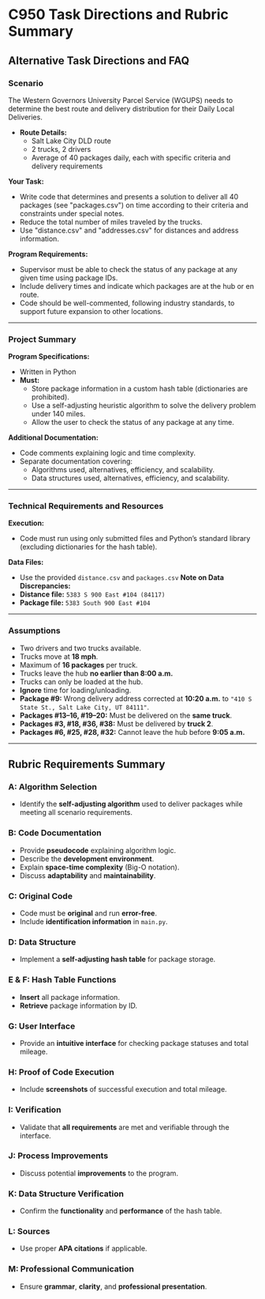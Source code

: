 # C950 Task Directions and Rubric Summary

## Alternative Task Directions and FAQ

### Scenario
The Western Governors University Parcel Service (WGUPS) needs to determine the best route and delivery distribution for their Daily Local Deliveries.  
- **Route Details:**  
  - Salt Lake City DLD route  
  - 2 trucks, 2 drivers  
  - Average of 40 packages daily, each with specific criteria and delivery requirements  

**Your Task:**  
- Write code that determines and presents a solution to deliver all 40 packages (see "packages.csv") on time according to their criteria and constraints under special notes.  
- Reduce the total number of miles traveled by the trucks.  
- Use "distance.csv" and "addresses.csv" for distances and address information.  

**Program Requirements:**  
- Supervisor must be able to check the status of any package at any given time using package IDs.  
- Include delivery times and indicate which packages are at the hub or en route.  
- Code should be well-commented, following industry standards, to support future expansion to other locations.

---

### Project Summary

**Program Specifications:**  
- Written in Python  
- **Must:**  
  - Store package information in a custom hash table (dictionaries are prohibited).  
  - Use a self-adjusting heuristic algorithm to solve the delivery problem under 140 miles.  
  - Allow the user to check the status of any package at any time.  

**Additional Documentation:**  
- Code comments explaining logic and time complexity.  
- Separate documentation covering:  
  - Algorithms used, alternatives, efficiency, and scalability.  
  - Data structures used, alternatives, efficiency, and scalability.  

---

### Technical Requirements and Resources

**Execution:**  
- Code must run using only submitted files and Python’s standard library (excluding dictionaries for the hash table).  

**Data Files:**  
- Use the provided `distance.csv` and `packages.csv` 
**Note on Data Discrepancies:**  
- **Distance file:** `5383 S 900 East #104 (84117)`  
- **Package file:** `5383 South 900 East #104`  

---

### Assumptions

- Two drivers and two trucks available.  
- Trucks move at **18 mph**.  
- Maximum of **16 packages** per truck.  
- Trucks leave the hub **no earlier than 8:00 a.m.**  
- Trucks can only be loaded at the hub.  
- **Ignore** time for loading/unloading.  
- **Package #9:** Wrong delivery address corrected at **10:20 a.m.** to `"410 S State St., Salt Lake City, UT 84111"`.  
- **Packages #13–16, #19–20:** Must be delivered on the **same truck**.  
- **Packages #3, #18, #36, #38:** Must be delivered by **truck 2**.  
- **Packages #6, #25, #28, #32:** Cannot leave the hub before **9:05 a.m.**  

---

## Rubric Requirements Summary

### A: Algorithm Selection  
- Identify the **self-adjusting algorithm** used to deliver packages while meeting all scenario requirements.

### B: Code Documentation  
- Provide **pseudocode** explaining algorithm logic.  
- Describe the **development environment**.  
- Explain **space-time complexity** (Big-O notation).  
- Discuss **adaptability** and **maintainability**.

### C: Original Code  
- Code must be **original** and run **error-free**.  
- Include **identification information** in `main.py`.

### D: Data Structure  
- Implement a **self-adjusting hash table** for package storage.

### E & F: Hash Table Functions  
- **Insert** all package information.  
- **Retrieve** package information by ID.

### G: User Interface  
- Provide an **intuitive interface** for checking package statuses and total mileage.

### H: Proof of Code Execution  
- Include **screenshots** of successful execution and total mileage.

### I: Verification  
- Validate that **all requirements** are met and verifiable through the interface.

### J: Process Improvements  
- Discuss potential **improvements** to the program.

### K: Data Structure Verification  
- Confirm the **functionality** and **performance** of the hash table.

### L: Sources  
- Use proper **APA citations** if applicable.

### M: Professional Communication  
- Ensure **grammar**, **clarity**, and **professional presentation**.